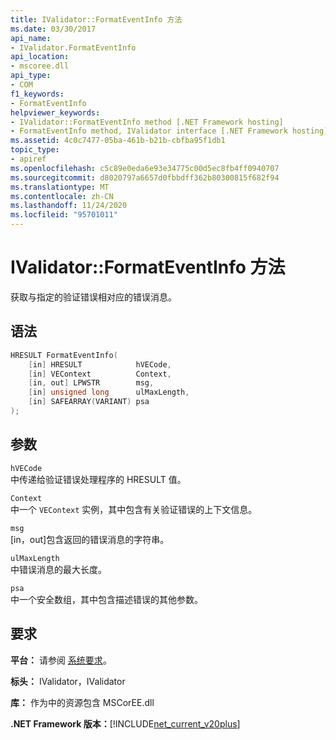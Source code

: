```yaml
---
title: IValidator::FormatEventInfo 方法
ms.date: 03/30/2017
api_name:
- IValidator.FormatEventInfo
api_location:
- mscoree.dll
api_type:
- COM
f1_keywords:
- FormatEventInfo
helpviewer_keywords:
- IValidator::FormatEventInfo method [.NET Framework hosting]
- FormatEventInfo method, IValidator interface [.NET Framework hosting]
ms.assetid: 4c0c7477-05ba-461b-b21b-cbfba95f1db1
topic_type:
- apiref
ms.openlocfilehash: c5c89e0eda6e93e34775c00d5ec8fb4ff0940707
ms.sourcegitcommit: d8020797a6657d0fbbdff362b80300815f682f94
ms.translationtype: MT
ms.contentlocale: zh-CN
ms.lasthandoff: 11/24/2020
ms.locfileid: "95701011"
---
```

# <a name="ivalidatorformateventinfo-method"></a>IValidator::FormatEventInfo 方法

获取与指定的验证错误相对应的错误消息。  
  
## <a name="syntax"></a>语法  
  
```cpp  
HRESULT FormatEventInfo(  
    [in] HRESULT            hVECode,  
    [in] VEContext          Context,  
    [in, out] LPWSTR        msg,  
    [in] unsigned long      ulMaxLength,  
    [in] SAFEARRAY(VARIANT) psa  
);  
```  
  
## <a name="parameters"></a>参数  

 `hVECode`  
 中传递给验证错误处理程序的 HRESULT 值。  
  
 `Context`  
 中一个 `VEContext` 实例，其中包含有关验证错误的上下文信息。  
  
 `msg`  
 [in，out]包含返回的错误消息的字符串。  
  
 `ulMaxLength`  
 中错误消息的最大长度。  
  
 `psa`  
 中一个安全数组，其中包含描述错误的其他参数。  
  
## <a name="requirements"></a>要求  

 **平台：** 请参阅 [系统要求](../../get-started/system-requirements.md)。  
  
 **标头：** IValidator，IValidator  
  
 **库：** 作为中的资源包含 MSCorEE.dll  
  
 **.NET Framework 版本：**[!INCLUDE[net_current_v20plus](../../../../includes/net-current-v20plus-md.md)]  
